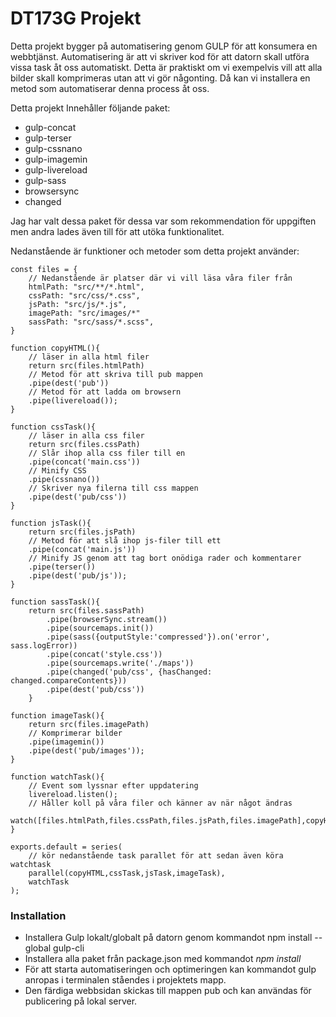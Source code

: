 # DT173G Projekt

Detta projekt bygger på automatisering genom GULP för att konsumera en webbtjänst.
Automatisering är att vi skriver kod för att datorn skall utföra vissa task åt oss automatiskt. Detta är praktiskt om vi exempelvis vill att alla bilder skall komprimeras utan att vi gör någonting. Då kan vi installera en metod som automatiserar denna process åt oss. 

Detta projekt Innehåller följande paket:

* gulp-concat
* gulp-terser
* gulp-cssnano
* gulp-imagemin
* gulp-livereload
* gulp-sass
* browsersync
* changed

Jag har valt dessa paket för dessa var som rekommendation för uppgiften men andra lades även till för att utöka funktionalitet.

Nedanstående är funktioner och metoder som detta projekt använder:

```
const files = {
    // Nedanstående är platser där vi vill läsa våra filer från
    htmlPath: "src/**/*.html",
    cssPath: "src/css/*.css",
    jsPath: "src/js/*.js",
    imagePath: "src/images/*"
    sassPath: "src/sass/*.scss",
}
```

```
function copyHTML(){
    // läser in alla html filer
    return src(files.htmlPath)
    // Metod för att skriva till pub mappen
    .pipe(dest('pub'))
    // Metod för att ladda om browsern
    .pipe(livereload());
}
```

```
function cssTask(){
    // läser in alla css filer
    return src(files.cssPath)
    // Slår ihop alla css filer till en
    .pipe(concat('main.css'))
    // Minify CSS
    .pipe(cssnano())
    // Skriver nya filerna till css mappen
    .pipe(dest('pub/css'))
}
```

```
function jsTask(){
    return src(files.jsPath)
    // Metod för att slå ihop js-filer till ett
    .pipe(concat('main.js'))
    // Minify JS genom att tag bort onödiga rader och kommentarer
    .pipe(terser())
    .pipe(dest('pub/js'));
}
```

```
function sassTask(){
    return src(files.sassPath)
        .pipe(browserSync.stream())
        .pipe(sourcemaps.init())
        .pipe(sass({outputStyle:'compressed'}).on('error', sass.logError))
        .pipe(concat('style.css'))
        .pipe(sourcemaps.write('./maps'))
        .pipe(changed('pub/css', {hasChanged: changed.compareContents}))
        .pipe(dest('pub/css'))
    }
```

```
function imageTask(){
    return src(files.imagePath)
    // Komprimerar bilder
    .pipe(imagemin())
    .pipe(dest('pub/images'));
}
```

```
function watchTask(){
    // Event som lyssnar efter uppdatering
    livereload.listen();
    // Håller koll på våra filer och känner av när något ändras
    watch([files.htmlPath,files.cssPath,files.jsPath,files.imagePath],copyHTML,cssTask,jsTask,imageTask);
}
```

```
exports.default = series(
    // kör nedanstående task parallet för att sedan även köra watchtask
    parallel(copyHTML,cssTask,jsTask,imageTask),
    watchTask
);
```

### Installation

* Installera Gulp lokalt/globalt på datorn genom kommandot npm install --global gulp-cli
* Installera alla paket från package.json med kommandot *npm install*
* För att starta automatiseringen och optimeringen kan kommandot gulp anropas i terminalen ståendes i projektets mapp.
* Den färdiga webbsidan skickas till mappen pub och kan användas för publicering på lokal server.

